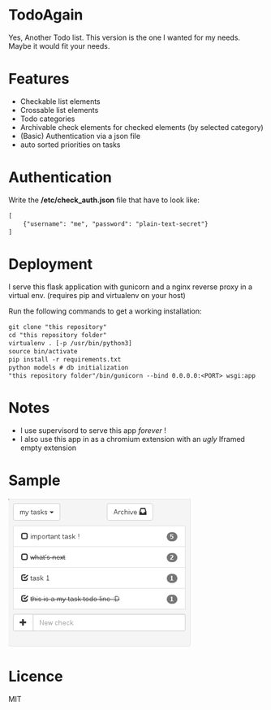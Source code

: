 TodoAgain
=========

Yes, Another Todo list. This version is the one I wanted for my needs. Maybe it would fit your needs.

Features
========

* Checkable list elements
* Crossable list elements
* Todo categories
* Archivable check elements for checked elements (by selected category)
* (Basic) Authentication via a json file
* auto sorted priorities on tasks

Authentication
==============

Write the **/etc/check_auth.json** file that have to look like:

	[
		{"username": "me", "password": "plain-text-secret"}
	]

Deployment
==========

I serve this flask application with gunicorn and a nginx reverse proxy in a virtual env. (requires pip and virtualenv on your host)

Run the following commands to get a working installation:

	git clone "this repository"
	cd "this repository folder"
	virtualenv . [-p /usr/bin/python3]
	source bin/activate
	pip install -r requirements.txt
	python models # db initialization
	"this repository folder"/bin/gunicorn --bind 0.0.0.0:<PORT> wsgi:app

Notes
=====

* I use supervisord to serve this app *forever* !
* I also use this app in as a chromium extension with an *ugly* Iframed empty extension


Sample
======

![Todo Again](/sample.png)

Licence
=======

MIT